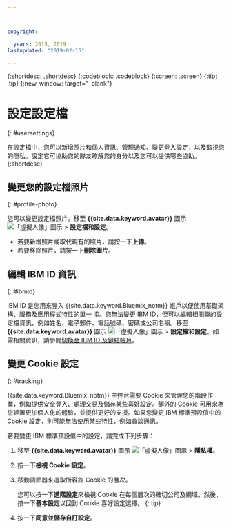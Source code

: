 ```yaml
---



copyright:

  years: 2015, 2019
lastupdated: "2019-02-15"

---
```


{:shortdesc: .shortdesc}
{:codeblock: .codeblock}
{:screen: .screen}
{:tip: .tip}
{:new_window: target="_blank"}

# 設定設定檔
{: #usersettings}

在設定檔中，您可以新增照片和個人資訊、管理通知、變更登入設定，以及監視您的隱私。設定它可協助您的隊友瞭解您的身分以及您可以提供哪些協助。
{:shortdesc}


## 變更您的設定檔照片
{: #profile-photo}

您可以變更設定檔照片。移至 **{{site.data.keyword.avatar}}** 圖示 ![「虛擬人像」圖示](../icons/i-avatar-icon.svg) > **設定檔和設定**。

  * 若要新增照片或取代現有的照片，請按一下**上傳**。
  * 若要移除照片，請按一下**刪除圖片**。


## 編輯 IBM ID 資訊
{: #ibmid}

IBM ID 是您用來登入 {{site.data.keyword.Bluemix_notm}} 帳戶以便使用基礎架構、服務及應用程式特性的單一 ID。您無法變更 IBM ID，但可以編輯相關聯的設定檔資訊，例如姓名、電子郵件、電話號碼、密碼或公司名稱。移至 **{{site.data.keyword.avatar}}** 圖示 ![「虛擬人像」圖示](../icons/i-avatar-icon.svg) > **設定檔和設定**。如需相關資訊，請參閱[切換至 IBM ID 及鏈結帳戶](softlayerlink.html)。


## 變更 Cookie 設定
{: #tracking}

{{site.data.keyword.Bluemix_notm}} 主控台需要 Cookie 來管理您的階段作業，例如提供安全登入、處理交易及儲存某些喜好設定。額外的 Cookie 可用來為您建置更加個人化的體驗，並提供更好的支援。如果您變更 IBM 標準預設值中的 Cookie 設定，則可能無法使用某些特性，例如會談通訊。

若要變更 IBM 標準預設值中的設定，請完成下列步驟：
1. 移至 **{{site.data.keyword.avatar}}** 圖示 ![「虛擬人像」圖示](../icons/i-avatar-icon.svg) &gt; **隱私權**。
1. 按一下**檢視 Cookie 設定**。
1. 移動調節器來選取所容許 Cookie 的層次。

   您可以按一下**進階設定**來檢視 Cookie 在每個層次的確切公司及網域。然後，按一下**基本設定**以回到 Cookie 喜好設定選擇。
   {: tip}
1. 按一下**同意並儲存自訂設定**。
